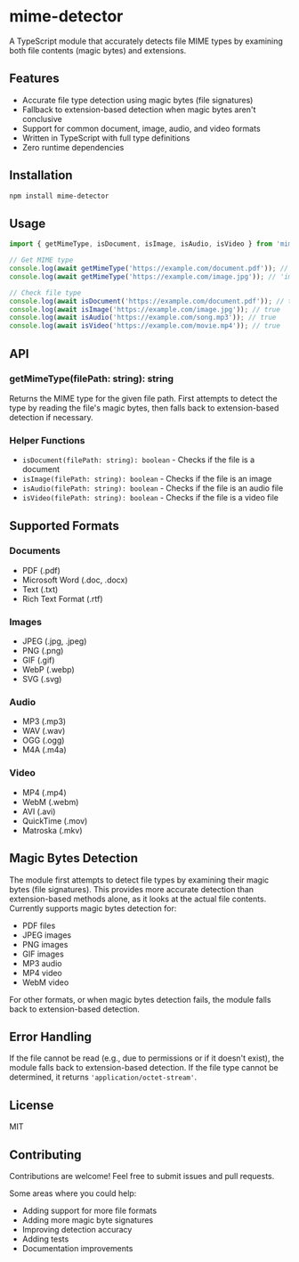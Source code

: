 # mime-detector

A TypeScript module that accurately detects file MIME types by examining both file contents (magic bytes) and extensions.

## Features

-   Accurate file type detection using magic bytes (file signatures)
-   Fallback to extension-based detection when magic bytes aren't conclusive
-   Support for common document, image, audio, and video formats
-   Written in TypeScript with full type definitions
-   Zero runtime dependencies

## Installation

```bash
npm install mime-detector
```

## Usage

```typescript
import { getMimeType, isDocument, isImage, isAudio, isVideo } from 'mime-detector';

// Get MIME type
console.log(await getMimeType('https://example.com/document.pdf')); // 'application/pdf'
console.log(await getMimeType('https://example.com/image.jpg')); // 'image/jpeg'

// Check file type
console.log(await isDocument('https://example.com/document.pdf')); // true
console.log(await isImage('https://example.com/image.jpg')); // true
console.log(await isAudio('https://example.com/song.mp3')); // true
console.log(await isVideo('https://example.com/movie.mp4')); // true
```

## API

### getMimeType(filePath: string): string

Returns the MIME type for the given file path. First attempts to detect the type by reading the file's magic bytes, then falls back to extension-based detection if necessary.

### Helper Functions

-   `isDocument(filePath: string): boolean` - Checks if the file is a document
-   `isImage(filePath: string): boolean` - Checks if the file is an image
-   `isAudio(filePath: string): boolean` - Checks if the file is an audio file
-   `isVideo(filePath: string): boolean` - Checks if the file is a video file

## Supported Formats

### Documents

-   PDF (.pdf)
-   Microsoft Word (.doc, .docx)
-   Text (.txt)
-   Rich Text Format (.rtf)

### Images

-   JPEG (.jpg, .jpeg)
-   PNG (.png)
-   GIF (.gif)
-   WebP (.webp)
-   SVG (.svg)

### Audio

-   MP3 (.mp3)
-   WAV (.wav)
-   OGG (.ogg)
-   M4A (.m4a)

### Video

-   MP4 (.mp4)
-   WebM (.webm)
-   AVI (.avi)
-   QuickTime (.mov)
-   Matroska (.mkv)

## Magic Bytes Detection

The module first attempts to detect file types by examining their magic bytes (file signatures). This provides more accurate detection than extension-based methods alone, as it looks at the actual file contents. Currently supports magic bytes detection for:

-   PDF files
-   JPEG images
-   PNG images
-   GIF images
-   MP3 audio
-   MP4 video
-   WebM video

For other formats, or when magic bytes detection fails, the module falls back to extension-based detection.

## Error Handling

If the file cannot be read (e.g., due to permissions or if it doesn't exist), the module falls back to extension-based detection. If the file type cannot be determined, it returns `'application/octet-stream'`.

## License

MIT

## Contributing

Contributions are welcome! Feel free to submit issues and pull requests.

Some areas where you could help:

-   Adding support for more file formats
-   Adding more magic byte signatures
-   Improving detection accuracy
-   Adding tests
-   Documentation improvements
